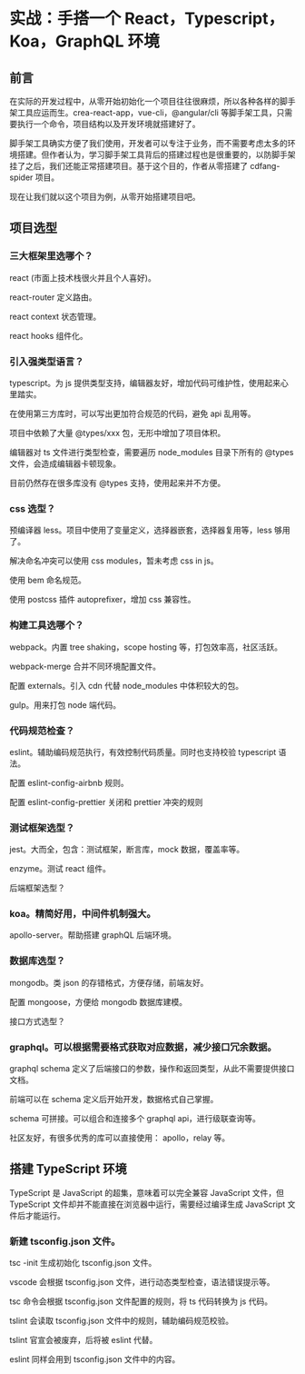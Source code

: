 # 实战：手搭一个 React，Typescript，Koa，GraphQL 环境

## 前言


在实际的开发过程中，从零开始初始化一个项目往往很麻烦，所以各种各样的脚手架工具应运而生。crea-react-app，vue-cli，@angular/cli 等脚手架工具，只需要执行一个命令，项目结构以及开发环境就搭建好了。

脚手架工具确实方便了我们使用，开发者可以专注于业务，而不需要考虑太多的环境搭建。但作者认为，学习脚手架工具背后的搭建过程也是很重要的，以防脚手架挂了之后，我们还能正常搭建项目。基于这个目的，作者从零搭建了 cdfang-spider 项目。

现在让我们就以这个项目为例，从零开始搭建项目吧。

## 项目选型

### 三大框架里选哪个？

react (市面上技术栈很火并且个人喜好)。

react-router 定义路由。

react context 状态管理。

react hooks 组件化。

### 引入强类型语言？

typescript。为 js 提供类型支持，编辑器友好，增加代码可维护性，使用起来心里踏实。

在使用第三方库时，可以写出更加符合规范的代码，避免 api 乱用等。

项目中依赖了大量 @types/xxx 包，无形中增加了项目体积。

编辑器对 ts 文件进行类型检查，需要遍历 node_modules 目录下所有的 @types 文件，会造成编辑器卡顿现象。

目前仍然存在很多库没有 @types 支持，使用起来并不方便。


### css 选型？

预编译器 less。项目中使用了变量定义，选择器嵌套，选择器复用等，less 够用了。

解决命名冲突可以使用 css modules，暂未考虑 css in js。

使用 bem 命名规范。

使用 postcss 插件 autoprefixer，增加 css 兼容性。

### 构建工具选哪个？

webpack。内置 tree shaking，scope hosting 等，打包效率高，社区活跃。

webpack-merge 合并不同环境配置文件。

配置 externals。引入 cdn 代替 node_modules 中体积较大的包。

gulp。用来打包 node 端代码。

### 代码规范检查？

eslint。辅助编码规范执行，有效控制代码质量。同时也支持校验 typescript 语法。

配置 eslint-config-airbnb 规则。

配置 eslint-config-prettier 关闭和 prettier 冲突的规则

### 测试框架选型？

jest。大而全，包含：测试框架，断言库，mock 数据，覆盖率等。

enzyme。测试 react 组件。

后端框架选型？

### koa。精简好用，中间件机制强大。
apollo-server。帮助搭建 graphQL 后端环境。

### 数据库选型？

mongodb。类 json 的存错格式，方便存储，前端友好。

配置 mongoose，方便给 mongodb 数据库建模。

接口方式选型？

### graphql。可以根据需要格式获取对应数据，减少接口冗余数据。
graphql schema 定义了后端接口的参数，操作和返回类型，从此不需要提供接口文档。

前端可以在 schema 定义后开始开发，数据格式自己掌握。

schema 可拼接。可以组合和连接多个 graphql api，进行级联查询等。

社区友好，有很多优秀的库可以直接使用： apollo，relay 等。

## 搭建 TypeScript 环境

TypeScript 是 JavaScript 的超集，意味着可以完全兼容 JavaScript 文件，但 TypeScript 文件却并不能直接在浏览器中运行，需要经过编译生成 JavaScript 文件后才能运行。

### 新建 tsconfig.json 文件。

tsc -init 生成初始化 tsconfig.json 文件。

vscode 会根据 tsconfig.json 文件，进行动态类型检查，语法错误提示等。

tsc 命令会根据 tsconfig.json 文件配置的规则，将 ts 代码转换为 js 代码。

tslint 会读取 tsconfig.json 文件中的规则，辅助编码规范校验。

tslint 官宣会被废弃，后将被 eslint 代替。

eslint 同样会用到 tsconfig.json 文件中的内容。